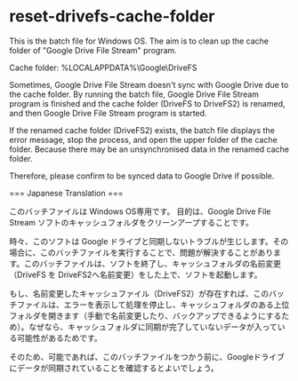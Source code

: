 # reset-drivefs-cache-folder

This is the batch file for Windows OS.
The aim is to clean up the cache folder of "Google Drive File Stream" program.

Cache folder: %LOCALAPPDATA%\Google\DriveFS

Sometimes, Google Drive File Stream doesn't sync with Google Drive due to the cache folder. By running the batch file, Google Drive File Stream program is finished and the cache folder (DriveFS to DriveFS2) is renamed, and then Google Drive File Stream program is started.

If the renamed cache folder (DriveFS2) exists, the batch file displays the error message, stop the process, and open the upper folder of the cache folder. Because there may be an unsynchronised data in the renamed cache folder.

Therefore, please confirm to be synced data to Google Drive if possible.

=== Japanese Translation ===

このバッチファイルは Windows OS専用です。
目的は、Google Drive File Stream ソフトのキャッシュフォルダをクリーンアープすることです。

時々、このソフトは Google ドライブと同期しないトラブルが生じします。その場合に、このバッチファイルを実行することで、問題が解決することがあります。このバッチファイルは、ソフトを終了し、キャッシュフォルダの名前変更（DriveFS を DriveFS2へ名前変更）をした上で、ソフトを起動します。

もし、名前変更したキャッシュファイル（DriveFS2）が存在すれば、このバッチファイルは、エラーを表示して処理を停止し、キャッシュフォルダのある上位フォルダを開きます（手動で名前変更したり、バックアップできるようにするため）。なぜなら、キャッシュフォルダに同期が完了していないデータが入っている可能性があるためです。

そのため、可能であれば、このバッチファイルをつかう前に、Googleドライブにデータが同期されていることを確認するとよいでしょう。
